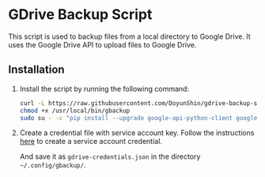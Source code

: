 # GDrive Backup Script

This script is used to backup files from a local directory to Google Drive. It uses the Google Drive API to upload files to Google Drive.

## Installation

1. Install the script by running the following command:
    ```bash
    curl -L https://raw.githubusercontent.com/DoyunShin/gdrive-backup-script/master/gbackup.py > /usr/local/bin/gbackup
    chmod +x /usr/local/bin/gbackup
    sudo su - -c "pip install --upgrade google-api-python-client google-auth-httplib2 google-auth-oauthlib"
    ```

2. Create a credential file with service account key. Follow the instructions [here](https://cloud.google.com/docs/authentication/getting-started) to create a service account credential. 

    And save it as `gdrive-credentials.json` in the directory `~/.config/gbackup/`.
